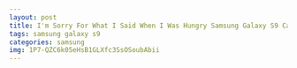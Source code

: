 ```yaml
---
layout: post
title: I'm Sorry For What I Said When I Was Hungry Samsung Galaxy S9 Case
tags: samsung galaxy s9
categories: samsung
img: 1P7-QZC6k05eHsB1GLXfc3SsOSoubAbii
---
```

